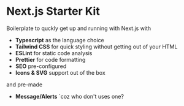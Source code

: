 # Next.js Starter Kit
Boilerplate to quckly get up and running with Next.js with
- __Typescript__ as the language choice
- __Tailwind CSS__ for quick styling without getting out of your HTML
- __ESLint__ for static code analysis
- __Prettier__ for code formatting
- __SEO__ pre-configured
- __Icons & SVG__ support out of the box

and pre-made
- __Message/Alerts__ `coz who don't uses one?
